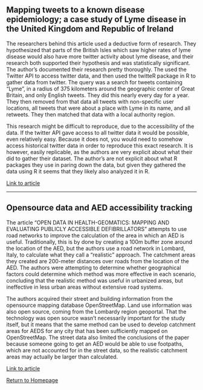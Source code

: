 
## Mapping tweets to a known disease epidemiology; a case study of Lyme disease in the United Kingdom and Republic of Ireland

The researchers behind this article used a deductive form of research. They hypothesized that parts of the British Isles which saw higher rates of lyme disease would also have more twitter activity about lyme disease, and their research both supported their hypothesis and was statistically significant. The author’s documented their research pretty thoroughly. The used the Twitter API to access twitter data, and then used the twitteR package in R to gather data from twitter. The query was a search for tweets containing “Lyme”, in a radius of 375 kilometers around the geographic center of Great Britain, and only English tweets. They did this nearly every day for a year. They then removed from that data all tweets with non-specific user locations, all tweets that were about a place with Lyme in its name, and all retweets. They then matched that data with a local authority region.

This research might be difficult to reproduce, due to the accessibility of the data. If the twitter API gave access to all twitter data it would be possible, even relatively easy. Because it does not, you would need to somehow access historical twitter data in order to reproduce this exact research. It is however, easily replicable, as the authors are very explicit about what their did to gather their dataset. The author’s are not explicit about what R packages they use in paring down the data, but given they gathered the data using R it seems that they likely also analyzed it in R. 

[Link to article](https://doi.org/10.1016/j.yjbinx.2019.100060)

-----------------------------------------------------------------------------------------------------------------------------

## Opensource data and AED accessibility tracking

The article “OPEN DATA IN HEALTH-GEOMATICS: MAPPING AND EVALUATING PUBLICLY ACCESSIBLE DEFIBRILLATORS” attempts to use road networks to improve the calculation of the area in which an AED is useful. Traditionally, this is by done by creating a 100m buffer zone around the location of the AED, but the authors use a road network in Lombard, Italy, to calculate what they call a “realistic” approach. The catchment areas they created are 200-meter distances over roads from the location of the AED. The authors were attempting to determine whether geographical factors could determine which method was more effective in each scenario, concluding that the realistic method was useful in urbanized areas, but ineffective in less urban areas without extensive road systems.


The authors acquired their street and building information from the opensource mapping database OpenStreetMap. Land use information was also open source, coming from the Lombardy region geoportal. That the technology was open source wasn’t necessarily important for the study itself, but it means that the same method can be used to develop catchment areas for AEDS for any city that has been sufficiently mapped on OpenStreetMap. The street data also limited the conclusions of the paper because someone going to get an AED would be able to use footpaths, which are not accounted for in the street data, so the realistic catchment areas may actually be larger than calculated.

[Link to article](https://www.int-arch-photogramm-remote-sens-spatial-inf-sci.net/XLII-4-W14/63/2019/)

[Return to Homepage](index.md)
